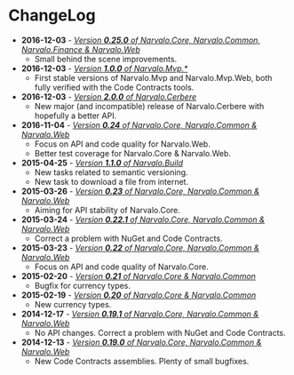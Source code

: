 ChangeLog
=========

- **2016-12-03** - [_Version **0.25.0** of Narvalo.Core, Narvalo.Common, Narvalo.Finance & Narvalo.Web_](changelogs/2016-12-03.md)
  * Small behind the scene improvements.
- **2016-12-03** - [_Version **1.0.0** of Narvalo.Mvp.*_](changelogs/2016-12-03.md)
  * First stable versions of Narvalo.Mvp and Narvalo.Mvp.Web, both fully verified
    with the Code Contracts tools.
- **2016-12-03** - [_Version **2.0.0** of Narvalo.Cerbere_](changelogs/2016-12-03.md)
  * New major (and incompatible) release of Narvalo.Cerbere with hopefully a better API.
- **2016-11-04** - [_Version **0.24** of Narvalo.Core, Narvalo.Common & Narvalo.Web_](changelogs/2016-11-04.md)
  * Focus on API and code quality for Narvalo.Web.
  * Better test coverage for Narvalo.Core & Narvalo.Web.
- **2015-04-25** - [_Version **1.1.0** of Narvalo.Build_](changelogs/2015-04-25.md)
  * New tasks related to semantic versioning.
  * New task to download a file from internet.
- **2015-03-26** - [_Version **0.23** of Narvalo.Core, Narvalo.Common & Narvalo.Web_](changelogs/2015-03-26.md)
  * Aiming for API stability of Narvalo.Core.
- **2015-03-24** - [_Version **0.22.1** of Narvalo.Core, Narvalo.Common & Narvalo.Web_](changelogs/2015-03-24.md)
  * Correct a problem with NuGet and Code Contracts.
- **2015-03-23** - [_Version **0.22** of Narvalo.Core, Narvalo.Common & Narvalo.Web_](changelogs/2015-03-23.md)
  * Focus on API and code quality of Narvalo.Core.
- **2015-02-20** - [_Version **0.21** of Narvalo.Core & Narvalo.Common_](changelogs/2015-02-20.md)
  * Bugfix for currency types.
- **2015-02-19** - [_Version **0.20** of Narvalo.Core & Narvalo.Common_](changelogs/2015-02-19.md)
  * New currency types.
- **2014-12-17** - [_Version **0.19.1** of Narvalo.Core, Narvalo.Common & Narvalo.Web_](changelogs/2014-12-17.md)
  * No API changes. Correct a problem with NuGet and Code Contracts.
- **2014-12-13** - [_Version **0.19.0** of Narvalo.Core, Narvalo.Common & Narvalo.Web_](changelogs/2014-12-13.md)
  * New Code Contracts assemblies. Plenty of small bugfixes.
